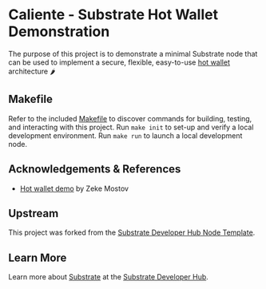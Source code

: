 # Caliente - Substrate Hot Wallet Demonstration

The purpose of this project is to demonstrate a minimal Substrate node that can be used to implement
a secure, flexible, easy-to-use [hot wallet](https://github.com/emostov/proxy-hot-wallet#background)
architecture :hot_pepper:

## Makefile

Refer to the included [Makefile](Makefile) to discover commands for building, testing, and
interacting with this project. Run `make init` to set-up and verify a local development
environment. Run `make run` to launch a local development node.

## Acknowledgements & References

- [Hot wallet demo](https://github.com/emostov/proxy-hot-wallet) by Zeke Mostov

## Upstream

This project was forked from the
[Substrate Developer Hub Node Template](https://github.com/substrate-developer-hub/substrate-node-template).

## Learn More

Learn more about [Substrate](https://www.substrate.io/) at the
[Substrate Developer Hub](https://substrate.dev/).
